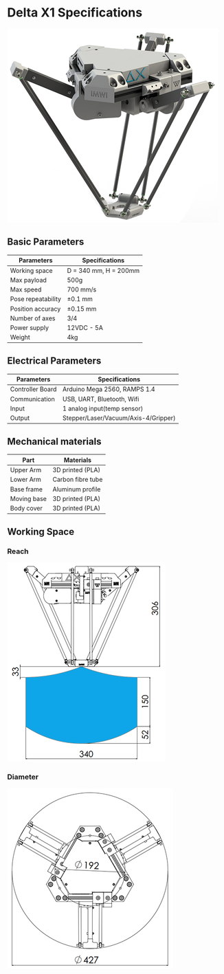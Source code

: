 # Delta X1 Specifications

![deltax1](https://raw.githubusercontent.com/VanThanBK/deltax-mkdocs/master/docs/images/deltax1.png)

## Basic Parameters

|Parameters                   | Specifications      |
|-----------------------------|---------------------|
|Working space                |D = 340 mm, H = 200mm|
|Max payload                  |500g                 |
|Max speed                    |700 mm/s             |
|Pose repeatability           |±0.1 mm              |
|Position accuracy            |±0.15 mm             |
|Number of axes               |3/4                  |
|Power supply                 |12VDC - 5A           |
|Weight                       |4kg                  |

## Electrical Parameters

|Parameters                   | Specifications      |
|-----------------------------|---------------------|
|Controller Board             |Arduino Mega 2560, RAMPS 1.4|
|Communication                |USB, UART, Bluetooth, Wifi  |
|Input                        |1 analog input(temp sensor) |
|Output                       |Stepper/Laser/Vacuum/Axis-4/Gripper)|

## Mechanical materials

|Part                         | Materials           |
|-----------------------------|---------------------|
|Upper Arm                    |3D printed (PLA)     |
|Lower Arm                    |Carbon fibre tube    |
|Base frame                   |Aluminum profile     |
|Moving base                  |3D printed (PLA)     |
|Body cover                   |3D printed (PLA)     |

## Working Space

<!-- [![Foo](http://www.google.com.au/images/nav_logo7.png)](http://google.com.au/) -->
### Reach
![x1_working_space_reach](https://raw.githubusercontent.com/VanThanBK/deltax-mkdocs/master/docs/images/x1_workingspace.png)

### Diameter

![x1_working_space_dia](https://raw.githubusercontent.com/VanThanBK/deltax-mkdocs/master/docs/images/x1_workingspace_dia.png)
